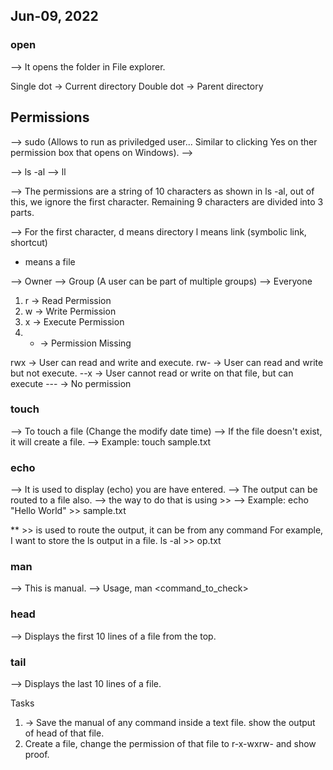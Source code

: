 ## Jun-09, 2022

### open
--> It opens the folder in File explorer.

Single dot -> Current directory
Double dot -> Parent directory


## Permissions
--> sudo (Allows to run as priviledged user... Similar to clicking Yes on ther permission box that opens on Windows).
--> 

--> ls -al
--> ll


--> The permissions are a string of 10 characters as shown in ls -al, out of this, we ignore the first character. Remaining 9 characters are divided into 3 parts.

--> For the first character, 
d means directory
l means link (symbolic link, shortcut)
- means a file

--> Owner
--> Group (A user can be part of multiple groups)
--> Everyone

1. r -> Read Permission
2. w -> Write Permission
3. x -> Execute Permission
4. - -> Permission Missing

rwx -> User can read and write and execute.
rw- -> User can read and write but not execute.
--x -> User cannot read or write on that file, but can execute
--- -> No permission

### touch
--> To touch a file (Change the modify date time)
--> If the file doesn't exist, it will create a file.
--> Example:
touch sample.txt


### echo
--> It is used to display (echo) you are have entered.
--> The output can be routed to a file also.
--> the way to do that is using >>
--> Example:
echo "Hello World" >> sample.txt

** >> is used to route the output, it can be from any command
For example, I want to store the ls output in a file.
ls -al >> op.txt

### man
--> This is manual.
--> Usage, man <command_to_check>

### head
--> Displays the first 10 lines of a file from the top.

### tail
--> Displays the last 10 lines of a file.


Tasks
1. -> Save the manual of any command inside a text file. show the output of head of that file.
2. Create a file, change the permission of that file to r-x-wxrw- and show proof.

